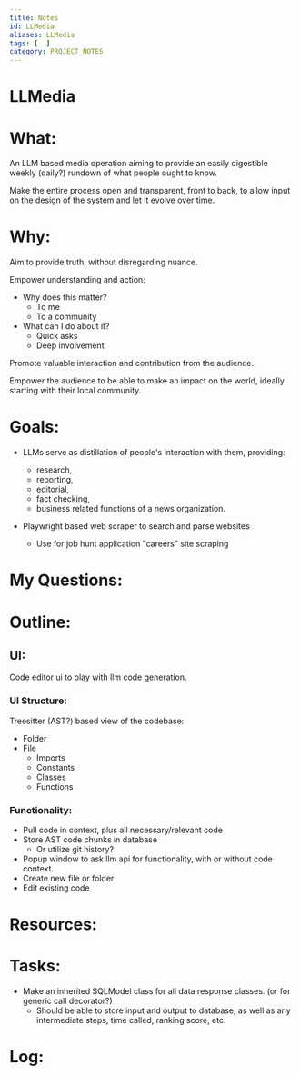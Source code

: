 ```yaml
---
title: Notes
id: LLMedia
aliases: LLMedia
tags: [  ]
category: PROJECT_NOTES
---
```

# LLMedia

# What:
An LLM based media operation aiming to provide an easily digestible weekly (daily?) rundown of what people ought to know.

Make the entire process open and transparent, front to back, to allow input on the design of the system and let it evolve over time. 

# Why:
Aim to provide truth, without disregarding nuance. 

Empower understanding and action:
 - Why does this matter? 
    - To me
    - To a community
 - What can I do about it?
    - Quick asks
    - Deep involvement

Promote valuable interaction and contribution from the audience. 

Empower the audience to be able to make an impact on the world, ideally starting with their local community. 


# Goals:
 - LLMs serve as distillation of people's interaction with them, providing: 
    - research, 
    - reporting, 
    - editorial, 
    - fact checking, 
    - business related functions of a news organization. 

 - Playwright based web scraper to search and parse websites
    - Use for job hunt application "careers" site scraping

# My Questions:


# Outline:
## UI:
Code editor ui to play with llm code generation. 

### UI Structure:
Treesitter (AST?) based view of the codebase:
- Folder
- File
    - Imports
    - Constants
    - Classes
    - Functions

### Functionality:
- Pull code in context, plus all necessary/relevant code
- Store AST code chunks in database
    - Or utilize git history?
- Popup window to ask llm api for functionality, with or without code context.
- Create new file or folder
- Edit existing code


# Resources:


# Tasks:
 -  Make an inherited SQLModel class for all data response classes. (or for generic call decorator?)
    - Should be able to store input and output to database, as well as any intermediate steps, time called, ranking score, etc.

# Log: